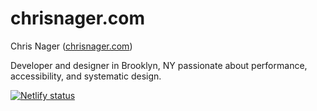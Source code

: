 # chrisnager.com

Chris Nager ([chrisnager.com](http://chrisnager.com))

Developer and designer in Brooklyn, NY passionate about performance, accessibility, and systematic design.

[![Netlify status](https://api.netlify.com/api/v1/badges/f3ab0f42-dd0d-408f-9dd4-edd645a047da/deploy-status)](https://app.netlify.com/sites/chrisnager/deploys)
